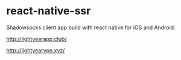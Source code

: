 # react-native-ssr

Shadowsocks client app build with react native for iOS and Android.

http://lightyearapp.club/

http://lightyearvpn.xyz/
